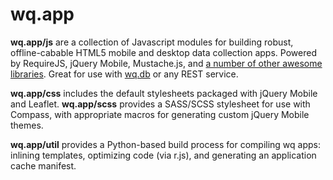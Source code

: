 # wq.app

**wq.app/js** are a collection of Javascript modules for building robust, offline-cabable HTML5 mobile and desktop data collection apps.  Powered by RequireJS, jQuery Mobile, Mustache.js, and [a number of other awesome libraries](https://github.com/wq/wq.app/tree/master/js/lib).  Great for use with [wq.db](https://github.com/wq/wq.db) or any REST service.

**wq.app/css** includes the default stylesheets packaged with jQuery Mobile and Leaflet.  **wq.app/scss** provides a SASS/SCSS stylesheet for use with Compass, with appropriate macros for generating custom jQuery Mobile themes.

**wq.app/util** provides a Python-based build process for compiling wq apps: inlining templates, optimizing code (via r.js), and generating an application cache manifest.
